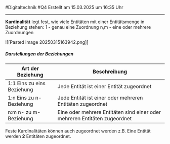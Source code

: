 #Digitaltechnik #Q4 Erstellt am 15.03.2025 um 16:35 Uhr

---

**Kardinalität** legt fest, wie viele Entitäten mit einer Entitätsmenge in Beziehung stehen:
	1 - genau eine Zuordnung
	n,m - eine oder mehrere Zuordnungen

![[Pasted image 20250315163942.png]]

##### Darstellungen der Beziehungen

| Art der Beziehung          | Beschreibung                                                              |
| -------------------------- | ------------------------------------------------------------------------- |
| 1:1 Eins zu eins Beziehung | Jede Entität ist einer Entität zugeordnet                                 |
| 1:n Eins zu n-Beziehung    | Jede Entität ist einer oder mehreren Entitäten zugeordnet                 |
| n:m n- zu m-Beziehung      | Eine oder mehrere Entitäten sind einer oder mehreren Entitäten zugeordnet |

Feste Kardinalitäten können auch zugeordnet werden z.B. Eine Entität werden **2** Entitäten zugeordnet.